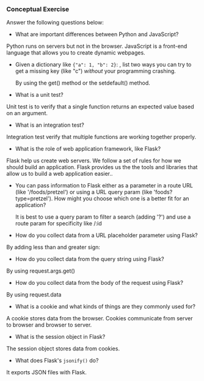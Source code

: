 ### Conceptual Exercise

Answer the following questions below:

- What are important differences between Python and JavaScript?

Python runs on servers but not in the browser. JavaScript is a front-end language that
allows you to create dynamic webpages. 

- Given a dictionary like ``{"a": 1, "b": 2}``: , list two ways you
  can try to get a missing key (like "c") *without* your programming
  crashing.
  
  By using the get() method or the setdefault() method.

- What is a unit test?

Unit test is to verify that a single function returns an expected value based on an argument.

- What is an integration test?

Integration test verify that multiple functions are working together properly.

- What is the role of web application framework, like Flask?

Flask help us create web servers. We follow a set of rules for how we should build an application.
Flask provides us the the tools and libraries that allow us to build a web application easier.. 

- You can pass information to Flask either as a parameter in a route URL
  (like '/foods/pretzel') or using a URL query param (like
  'foods?type=pretzel'). How might you choose which one is a better fit
  for an application?

  It is best to use a query param to filter a search (adding '?') and use a route param for specificity like 
  /:id

- How do you collect data from a URL placeholder parameter using Flask?

By adding less than and greater sign: <name>

- How do you collect data from the query string using Flask?

By using request.args.get()

- How do you collect data from the body of the request using Flask?

By using request.data

- What is a cookie and what kinds of things are they commonly used for?

A cookie stores data from the browser. Cookies communicate from server to browser and browser to server.

- What is the session object in Flask?

The session object stores data from cookies.

- What does Flask's `jsonify()` do?

It exports JSON files with Flask.
